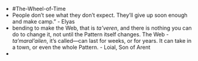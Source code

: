 - #The-Wheel-of-Time
- People don’t see what they don’t expect. They’ll give up soon enough and make camp.” - Elyas
- bending to make the Web, that is _ta'veren_, and there is nothing you can do to change it, not until the Pattern itself changes. The Web - _ta’maral’ailen_, it’s called—can last for weeks, or for years. It can take in a town, or even the whole Pattern. - Loial, Son of Arent
-